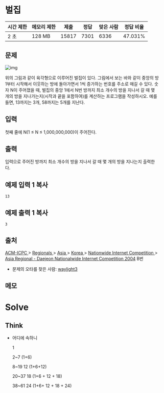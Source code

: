 # 벌집

| 시간 제한 | 메모리 제한 | 제출  | 정답 | 맞은 사람 | 정답 비율 |
| --------- | ----------- | ----- | ---- | --------- | --------- |
| 2 초      | 128 MB      | 15817 | 7301 | 6336      | 47.031%   |

## 문제

![img](https://www.acmicpc.net/JudgeOnline/upload/201009/3(2).png)

위의 그림과 같이 육각형으로 이루어진 벌집이 있다. 그림에서 보는 바와 같이 중앙의 방 1부터 시작해서 이웃하는 방에 돌아가면서 1씩 증가하는 번호를 주소로 매길 수 있다. 숫자 N이 주어졌을 때, 벌집의 중앙 1에서 N번 방까지 최소 개수의 방을 지나서 갈 때 몇 개의 방을 지나가는지(시작과 끝을 포함하여)를 계산하는 프로그램을 작성하시오. 예를 들면, 13까지는 3개, 58까지는 5개를 지난다.

## 입력

첫째 줄에 N(1 ≤ N ≤ 1,000,000,000)이 주어진다.

## 출력

입력으로 주어진 방까지 최소 개수의 방을 지나서 갈 때 몇 개의 방을 지나는지 출력한다.

## 예제 입력 1 복사

```
13
```

## 예제 출력 1 복사

```
3
```



## 출처

[ACM-ICPC ](https://www.acmicpc.net/category/1)> [Regionals ](https://www.acmicpc.net/category/7)> [Asia ](https://www.acmicpc.net/category/42)> [Korea ](https://www.acmicpc.net/category/211)> [Nationwide Internet Competition ](https://www.acmicpc.net/category/256)> [Asia Regional - Daejeon Nationalwide Internet Competition 2004](https://www.acmicpc.net/category/detail/1089) B번

- 문제의 오타를 찾은 사람: [waylight3](https://www.acmicpc.net/user/waylight3)

## 메모



# Solve

## Think

- 어디에 속하니

  1 

  2~7 (1+6) 

  8~19 12 (1+6+12)

  20~37 18 (1+6 + 12 + 18)

  38~61 24  (1+6+ 12 + 18 + 24)


